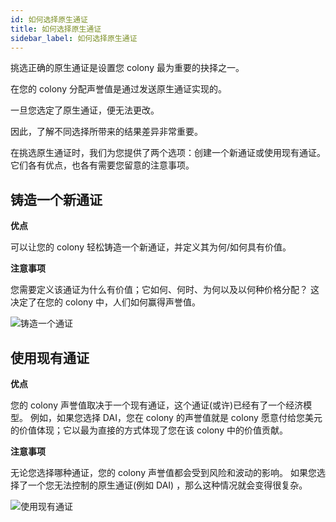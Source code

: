 ```yaml
---
id: 如何选择原生通证
title: 如何选择原生通证
sidebar_label: 如何选择原生通证
---
```


挑选正确的原生通证是设置您 colony 最为重要的抉择之一。

在您的 colony 分配声誉值是通过发送原生通证实现的。

一旦您选定了原生通证，便无法更改。

因此，了解不同选择所带来的结果差异非常重要。



在挑选原生通证时，我们为您提供了两个选项：创建一个新通证或使用现有通证。它们各有优点，也各有需要您留意的注意事项。

## 铸造一个新通证
**优点**

可以让您的 colony 轻松铸造一个新通证，并定义其为何/如何具有价值。

**注意事项**

您需要定义该通证为什么有价值；它如何、何时、为何以及以何种价格分配？ 这决定了在您的 colony 中，人们如何赢得声誉值。

![铸造一个通证](assets/how-to-choose-a-native-token/1.png)

## 使用现有通证
**优点**

您的 colony 声誉值取决于一个现有通证，这个通证(或许)已经有了一个经济模型。  例如，如果您选择 DAI，您在 colony 的声誉值就是 colony 愿意付给您美元的价值体现；它以最为直接的方式体现了您在该 colony 中的价值贡献。

**注意事项**

无论您选择哪种通证，您的 colony 声誉值都会受到风险和波动的影响。 如果您选择了一个您无法控制的原生通证(例如 DAI) ，那么这种情况就会变得很复杂。

![使用现有通证](assets/how-to-choose-a-native-token/2.png)
